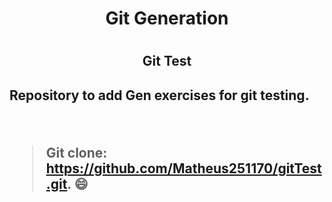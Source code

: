 <h1 align=center color=blue>Git Generation<h1> 

<h2 align=center>Git Test<h2>

<p align=justify>Repository to add Gen exercises for git testing.<p>

<br>

>Git clone: https://github.com/Matheus251170/gitTest.git. :smile:
